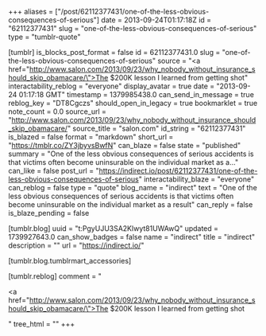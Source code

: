 +++
aliases = ["/post/62112377431/one-of-the-less-obvious-consequences-of-serious"]
date = 2013-09-24T01:17:18Z
id = "62112377431"
slug = "one-of-the-less-obvious-consequences-of-serious"
type = "tumblr-quote"

[tumblr]
is_blocks_post_format = false
id = 62112377431.0
slug = "one-of-the-less-obvious-consequences-of-serious"
source = "<a href=\"http://www.salon.com/2013/09/23/why_nobody_without_insurance_should_skip_obamacare/\">The $200K lesson I learned from getting shot</a>"
interactability_reblog = "everyone"
display_avatar = true
date = "2013-09-24 01:17:18 GMT"
timestamp = 1379985438.0
can_send_in_message = true
reblog_key = "DT8Cgczs"
should_open_in_legacy = true
bookmarklet = true
note_count = 0.0
source_url = "http://www.salon.com/2013/09/23/why_nobody_without_insurance_should_skip_obamacare/"
source_title = "salon.com"
id_string = "62112377431"
is_blazed = false
format = "markdown"
short_url = "https://tmblr.co/ZY3jbyvsBwfN"
can_blaze = false
state = "published"
summary = "One of the less obvious consequences of serious accidents is that victims often become uninsurable on the individual market as a..."
can_like = false
post_url = "https://indirect.io/post/62112377431/one-of-the-less-obvious-consequences-of-serious"
interactability_blaze = "everyone"
can_reblog = false
type = "quote"
blog_name = "indirect"
text = "One of the less obvious consequences of serious accidents is that victims often become uninsurable on the individual market as a result"
can_reply = false
is_blaze_pending = false

[tumblr.blog]
uuid = "t:PgyUJU3SA2Klwyt81UWAwQ"
updated = 1739927643.0
can_show_badges = false
name = "indirect"
title = "indirect"
description = ""
url = "https://indirect.io/"

[tumblr.blog.tumblrmart_accessories]

[tumblr.reblog]
comment = "<p><a href=\"http://www.salon.com/2013/09/23/why_nobody_without_insurance_should_skip_obamacare/\">The $200K lesson I learned from getting shot</a></p>"
tree_html = ""
+++
